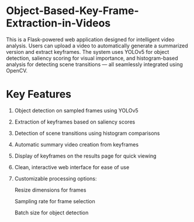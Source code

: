 # Object-Based-Key-Frame-Extraction-in-Videos

This is a Flask-powered web application designed for intelligent video analysis. Users can upload a video to automatically generate a summarized version and extract keyframes. The system uses YOLOv5 for object detection, saliency scoring for visual importance, and histogram-based analysis for detecting scene transitions — all seamlessly integrated using OpenCV.

# Key Features
1. Object detection on sampled frames using YOLOv5

2. Extraction of keyframes based on saliency scores

3. Detection of scene transitions using histogram comparisons

4. Automatic summary video creation from keyframes

5. Display of keyframes on the results page for quick viewing

6. Clean, interactive web interface for ease of use

7. Customizable processing options:

      Resize dimensions for frames

      Sampling rate for frame selection

      Batch size for object detection
